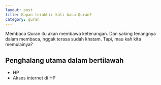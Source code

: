 ```yaml
--- 
layout: post
title: Kapan terakhir kali baca Quran?
category: quran
--- 
```


Membaca Quran itu akan membawa ketenangan. Dan saking tenangnya dalam membaca, nggak terasa sudah khatam. Tapi, mau kah kita memulainya?

## Penghalang utama dalam bertilawah

- HP
- Akses internet di HP